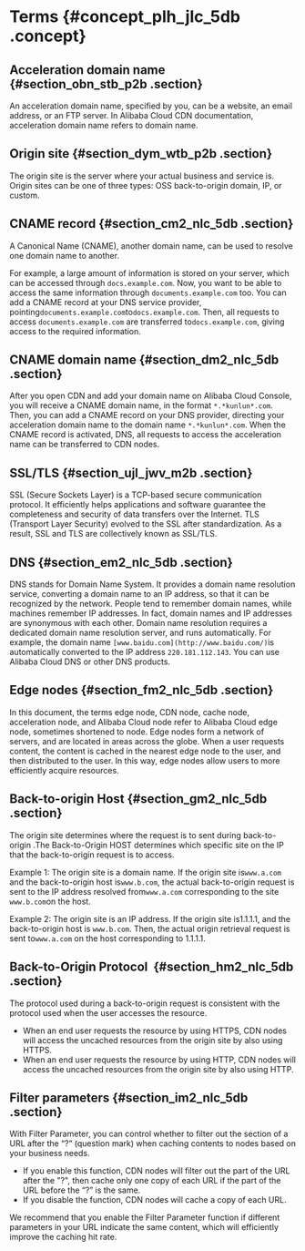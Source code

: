 # Terms {#concept_plh_jlc_5db .concept}

## Acceleration domain name {#section_obn_stb_p2b .section}

An acceleration domain name, specified by you, can be a website, an email address, or an FTP server. In Alibaba Cloud CDN documentation, acceleration domain name refers to domain name.

## Origin site {#section_dym_wtb_p2b .section}

The origin site is the server where your actual business and service is. Origin sites can be one of three types: OSS back-to-origin domain, IP, or custom.

## CNAME record {#section_cm2_nlc_5db .section}

A Canonical Name \(CNAME\), another domain name, can be used to resolve one domain name to another.

For example, a large amount of information is stored on your server, which can be accessed through `docs.example.com`. Now, you want to be able to access the same information through `documents.example.com` too. You can add a CNAME record at your DNS service provider, pointing`documents.example.com`to`docs.example.com`. Then, all requests to access `documents.example.com` are transferred to`docs.example.com`, giving access to the required information.

## CNAME domain name {#section_dm2_nlc_5db .section}

After you open CDN and add your domain name on Alibaba Cloud Console, you will receive a CNAME domain name, in the format `*.*kunlun*.com`. Then, you can add a CNAME record on your DNS provider, directing your acceleration domain name to the domain name `*.*kunlun*.com`. When the CNAME record is activated, DNS, all requests to access the acceleration name can be transferred to CDN nodes.

## SSL/TLS {#section_ujl_jwv_m2b .section}

SSL \(Secure Sockets Layer\) is a TCP-based secure communication protocol. It efficiently helps applications and software guarantee the completeness and security of data transfers over the Internet. TLS \(Transport Layer Security\) evolved to the SSL after standardization. As a result, SSL and TLS are collectively known as SSL/TLS.

## DNS {#section_em2_nlc_5db .section}

DNS stands for Domain Name System. It provides a domain name resolution service, converting a domain name to an IP address, so that it can be recognized by the network. People tend to remember domain names, while machines remember IP addresses. In fact, domain names and IP addresses are synonymous with each other. Domain name resolution requires a dedicated domain name resolution server, and runs automatically. For example, the domain name `[www.baidu.com](http://www.baidu.com/)`is automatically converted to the IP address `220.181.112.143`. You can use Alibaba Cloud DNS or other DNS products.

## Edge nodes {#section_fm2_nlc_5db .section}

In this document, the terms edge node, CDN node, cache node, acceleration node, and Alibaba Cloud node refer to Alibaba Cloud edge node, sometimes shortened to node. Edge nodes form a network of servers, and are located in areas across the globe. When a user requests content, the content is cached in the nearest edge node to the user, and then distributed to the user. In this way, edge nodes allow users to more efficiently acquire resources.

## Back-to-origin Host {#section_gm2_nlc_5db .section}

The origin site determines where the request is to sent during back-to-origin .The Back-to-Origin HOST determines which specific site on the IP that the back-to-origin request is to access.

Example 1: The origin site is a domain name. If the origin site is`www.a.com` and the back-to-origin host is`www.b.com`, the actual back-to-origin request is sent to the IP address resolved from`www.a.com` corresponding to the site `www.b.com`on the host.

Example 2: The origin site is an IP address. If the origin site is1.1.1.1, and the back-to-origin host is `www.b.com`. Then, the actual origin retrieval request is sent to`www.a.com` on the host corresponding to 1.1.1.1.

## Back-to-Origin Protocol  {#section_hm2_nlc_5db .section}

The protocol used during a back-to-origin request is consistent with the protocol used when the user accesses the resource.

-   When an end user requests the resource by using HTTPS, CDN nodes will access the uncached resources from the origin site by also using HTTPS.
-   When an end user requests the resource by using HTTP, CDN nodes will access the uncached resources from the origin site by also using HTTP.

## Filter parameters {#section_im2_nlc_5db .section}

With Filter Parameter, you can control whether to filter out the section of a URL after the “?” \(question mark\) when caching contents to nodes based on your business needs.

-   If you enable this function, CDN nodes will filter out the part of the URL after the "?", then cache only one copy of each URL if the part of the URL before the “?” is the same.
-   If you disable the function, CDN nodes will cache a copy of each URL.

We recommend that you enable the Filter Parameter function if different parameters in your URL indicate the same content, which will efficiently improve the caching hit rate.

